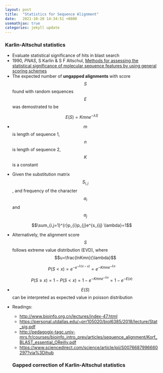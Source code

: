 ```yaml
---
layout: post
title:  "Statistics for Sequence Alignment"
date:   2021-10-20 14:34:51 +0800
usemathjax: true
categories: jekyll update
---
```


### Karlin-Altschul statistics
- Evaluate statistical significance of hits in blast search
- 1990, *PNAS*, S Karlin & S F Altschul, [Methods for assessing the statistical significance of molecular sequence features by using general scoring schemes](https://www.pnas.org/content/87/6/2264.long)
- The expected number of **ungapped alignments** with score $$S$$ found with random sequences $$E$$ was demostrated to be
 
 $$E(S) = Kmne^{-\lambda S}$$

- $$m$$ is length of sequence 1, $$n$$ is length of sequence 2, $$K$$ is a constant

- Given the substitution matrix $$S_{i,j}$$, and frequency of the character $$a_{i}$$ and $$a_{j}$$

$$\sum_{i,j=1}^{r}p_{i}p_{j}e^{s_{ij} \lambda}=1$$

- Alternatively, the alignment score $$S$$ follows extreme value distribution (EVD), where $$u=\frac{lnKmn}{\lambda}$$

$$P(S<x)=e^{-e^{-\lambda(x-u)}}=e^{-Kmne^{-{\lambda} x}}$$

$$P(S{\geq}x)=1-P(S<x)=1-e^{-Kmne^{-{\lambda} x}}=1-e^{-E(x)}$$

- $$E(S)$$ can be interpreted as expected value in poisson distribution


- Readings:
  - <http://www.bioinfo.org.cn/lectures/index-47.html>
  - <https://personal.utdallas.edu/~prr105020/biol6385/2018/lecture/Stat_sig.pdf>
  - <http://pedagogix-tagc.univ-mrs.fr/courses/bioinfo_intro_prev/articles/sequence_alignment/Korf_BLAST_essential_OReilly.pdf>
  - <https://www.sciencedirect.com/science/article/pii/S0076687996660297?via%3Dihub>

  ### Gapped correction of Karlin-Altschul statistics
